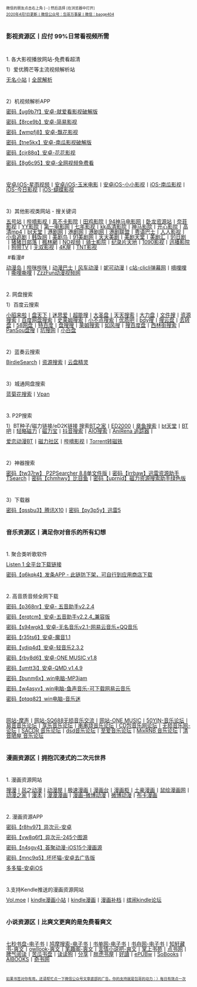 <a><span style="line-height:0.3;font-size:10px;">微信的朋友点击右上角 [···] 然后选择 [在浏览器中打开]</span></a> 
<p></p>
<a href="http://qr06.cn/C3tw81"><span style="line-height:0.3;font-size:10px;">2020年4月1日更新丨微信公众号：包哥万事屋丨微信：baoge404</span></a> 
<p>
	<br />
</p>
<p>
	<span style="font-size:16px;"><strong>影视资源区丨应付 99%日常看视频所需&nbsp;&nbsp;</strong></span> 
</p>
<p>
	<br />
</p>
<p>
	<span style="font-size:14px;line-height:1;">1. 各大影视播放网站-免费看超清</span> 
</p>
<p>
	<span style="font-size:14px;line-height:1;">1）爱优腾芒等主流视频解析站</span> 
</p>
<p>
	<a href="https://www.administrator5.com/"><span style="font-size:14px;line-height:1;">无名小站</span></a><span style="font-size:14px;line-height:1;">丨</span><a href="http://www.qmaile.com/"><span style="font-size:14px;line-height:1;">全民解析</span></a> 
</p>
<p>
	<br />
</p>
<p>
	<span style="font-size:14px;line-height:1;">2）机视频解析APP &nbsp; &nbsp;</span> 
</p>
<p>
	<a href="https://share.weiyun.com/5gNA4ss"><span style="font-size:14px;line-height:1;">密码【ug9b7f】安卓-就爱看影视破解版</span></a> 
</p>
<p>
	<a href="https://share.weiyun.com/5lGSFwC"><span style="font-size:14px;line-height:1;">密码【8rce9b】安卓-简易影视</span></a> 
</p>
<p>
	<a href="https://share.weiyun.com/5cU80DE"><span style="font-size:14px;line-height:1;">密码【wmpfj8】安卓-飘花影视</span></a> 
</p>
<p>
	<a href="https://share.weiyun.com/53dyzwD"><span style="font-size:14px;line-height:1;">密码【tne5kx】安卓-南瓜影视破解版</span></a> 
</p>
<p>
	<a href="https://share.weiyun.com/5N89Qiu"><span style="font-size:14px;line-height:1;">密码【cjr88q】安卓-花花影视</span></a> 
</p>
<p>
	<a href="https://share.weiyun.com/5Ckv3Aa"><span style="font-size:14px;line-height:1;">密码【8g6c95】安卓-全网视频免费看</span></a> 
</p>
<p>
	<br />
</p>
<p>
	<a href="http://www.star.vin/"><span style="font-size:14px;line-height:1;">安卓/iOS-星雨视频</span></a><span style="font-size:14px;line-height:1;">丨</span><a href="https://ymdy.app/"><span style="font-size:14px;line-height:1;">安卓/iOS-玉米电影</span></a><span style="font-size:14px;line-height:1;">丨</span><a href="https://xiao1.app/"><span style="font-size:14px;line-height:1;">安卓iOS-小小影视</span></a><span style="font-size:14px;line-height:1;">丨</span><a href="https://apps.apple.com/cn/app/%E5%8D%97%E7%93%9C%E5%AE%B6%E5%85%B7/id1498953691"><span style="font-size:14px;line-height:1;">iOS-南瓜影视</span></a><span style="font-size:14px;line-height:1;">丨</span><a href="https://apps.apple.com/cn/app/%E4%BB%8A%E6%97%A5%E5%BD%B1%E8%A7%86-%E7%9C%8B%E5%A5%BD%E5%89%A7-%E4%B8%8A%E4%BB%8A%E6%97%A5%E5%BD%B1%E8%A7%86/id1322243737"><span style="font-size:14px;line-height:1;">iOS-今日影视</span></a><span style="font-size:14px;line-height:1;">丨</span><a href="https://apps.apple.com/cn/app/id1474749614"><span style="font-size:14px;line-height:1;">iOS-蝴蝶影视</span></a> 
</p>
<p>
	<br />
</p>
<p>
	<span style="font-size:14px;line-height:1;">3）其他影视类网站 - 搜关键词</span> 
</p>
<p>
	<a href="http://www.wuhaozhan.net/"><span style="font-size:14px;line-height:1;">五号站</span></a><span style="font-size:14px;line-height:1;">丨</span><a href="https://bde4.com/"><span style="font-size:14px;line-height:1;">哔嘀影视</span></a><span style="font-size:14px;line-height:1;">丨</span><a href="https://www.zhenbuka.com/"><span style="font-size:14px;line-height:1;">真不卡影院</span></a><span style="font-size:14px;line-height:1;">丨</span><a href="https://www.tianjiyy123.com/"><span style="font-size:14px;line-height:1;">田鸡影院</span></a><span style="font-size:14px;line-height:1;">丨</span><a href="http://www.9rmb.com/"><span style="font-size:14px;line-height:1;">94神马电影网</span></a><span style="font-size:14px;line-height:1;">丨</span><a href="https://www.vodsee.com/"><span style="font-size:14px;line-height:1;">卧龙资源站</span></a><span style="font-size:14px;line-height:1;">丨</span><a href="https://www.nfmovies.com/"><span style="font-size:14px;line-height:1;">奈菲影视</span></a><span style="font-size:14px;line-height:1;">丨</span><a href="https://www.yyzone.net/"><span style="font-size:14px;line-height:1;">YY影院</span></a><span style="font-size:14px;line-height:1;">丨</span><a href="https://www.001d.com/"><span style="font-size:14px;line-height:1;">第一电影网</span></a><span style="font-size:14px;line-height:1;">丨</span><a href="http://www.dynamicpuer.com/"><span style="font-size:14px;line-height:1;">七年影视</span></a><span style="font-size:14px;line-height:1;">丨</span><a href="http://www.kk3.tv/"><span style="font-size:14px;line-height:1;">kk高清影院</span></a><span style="font-size:14px;line-height:1;">丨</span><a href="https://www.jlszyy.cc/"><span style="font-size:14px;line-height:1;">神马影院</span></a><span style="font-size:14px;line-height:1;">丨</span><a href="https://kushizhu.com/"><span style="font-size:14px;line-height:1;">开心影院</span></a><span style="font-size:14px;line-height:1;">丨</span><a href="https://www.mp4pa.com/"><span style="font-size:14px;line-height:1;">高清mp4</span></a><span style="font-size:14px;line-height:1;">丨</span><a href="https://www.jsr9.com/"><span style="font-size:14px;line-height:1;">bt天堂</span></a><span style="font-size:14px;line-height:1;">丨</span><a href="http://www.yueyu2.com/"><span style="font-size:14px;line-height:1;">港剧网</span></a><span style="font-size:14px;line-height:1;">丨</span><a href="http://www.metvb1.com/index.html"><span style="font-size:14px;line-height:1;">港剧网</span></a><span style="font-size:14px;line-height:1;">丨</span><a href="https://www.gangjuw.com/"><span style="font-size:14px;line-height:1;">港剧网</span></a><span style="font-size:14px;line-height:1;">丨</span><a href="https://www.wotvb.com/"><span style="font-size:14px;line-height:1;">港剧联盟</span></a><span style="font-size:14px;line-height:1;">丨</span><a href="https://www.tvb8c.com/"><span style="font-size:14px;line-height:1;">粤语巴士</span></a><span style="font-size:14px;line-height:1;">丨</span><a href="http://www.yyetss.com/"><span style="font-size:14px;line-height:1;">人人影视</span></a><span style="font-size:14px;line-height:1;">丨</span><a href="http://www.ixiazai.vip/"><span style="font-size:14px;line-height:1;">小虫追剧</span></a><span style="font-size:14px;line-height:1;">丨</span><a href="https://www.hanfan.cc/"><span style="font-size:14px;line-height:1;">韩饭网</span></a><span style="font-size:14px;line-height:1;">丨</span><a href="http://www.meijuniao.com/"><span style="font-size:14px;line-height:1;">美剧鸟</span></a><span style="font-size:14px;line-height:1;">丨</span><a href="https://91mjw.com/"><span style="font-size:14px;line-height:1;">91美剧网</span></a><span style="font-size:14px;line-height:1;">丨</span><a href="http://www.ttzmz.vip/"><span style="font-size:14px;line-height:1;">天天美剧</span></a><span style="font-size:14px;line-height:1;">丨</span><a href="http://www.meijutt.cn/"><span style="font-size:14px;line-height:1;">美剧天堂</span></a><span style="font-size:14px;line-height:1;">丨</span><a href="http://www.meijuhui520.com/"><span style="font-size:14px;line-height:1;">美剧汇</span></a><span style="font-size:14px;line-height:1;">丨</span><a href="http://www.wwmulu.com/"><span style="font-size:14px;line-height:1;">91日剧</span></a><span style="font-size:14px;line-height:1;">丨</span><a href="http://www.zzrbl.com/"><span style="font-size:14px;line-height:1;">猪猪日部落</span></a><span style="font-size:14px;line-height:1;">丨</span><a href="https://8maple.ru/"><span style="font-size:14px;line-height:1;">楓林網</span></a><span style="font-size:14px;line-height:1;">丨</span><a href="https://www.novipnoad.com/"><span style="font-size:14px;line-height:1;">NO视频</span></a><span style="font-size:14px;line-height:1;">丨</span><a href="http://www.74bt.com/"><span style="font-size:14px;line-height:1;">骑士影院</span></a><span style="font-size:14px;line-height:1;">丨</span><a href="http://www.jlpcn.net/"><span style="font-size:14px;line-height:1;">纪录片天地</span></a><span style="font-size:14px;line-height:1;">丨</span><a href="http://1090ys.com/"><span style="font-size:14px;line-height:1;">1090影视</span></a><span style="font-size:14px;line-height:1;">丨</span><a href="http://www.xunbody.com/"><span style="font-size:14px;line-height:1;">迅播影院</span></a><span style="font-size:14px;line-height:1;">丨</span><a href="http://xiguayyv1.com/"><span style="font-size:14px;line-height:1;">狗带TV</span></a><span style="font-size:14px;line-height:1;">丨</span><a href="https://53ys.cc/"><span style="font-size:14px;line-height:1;">无双影视</span></a><span style="font-size:14px;line-height:1;">丨</span><a href="http://www.kkkkmao.com/"><span style="font-size:14px;line-height:1;">4K屋</span></a><span style="font-size:14px;line-height:1;">丨</span><a href="http://www.tntdy3.vip/"><span style="font-size:14px;line-height:1;">TNT影视</span></a><span style="font-size:14px;line-height:1;"> &nbsp;&nbsp;</span> 
</p>
<p>
	<span style="font-size:14px;line-height:1;">&nbsp;#看漫#</span> 
</p>
<p>
	<a href="http://www.dmd8.com/"><span style="font-size:14px;line-height:1;">动漫岛</span></a><span style="font-size:14px;line-height:1;">丨</span><a href="http://www.bimibimi.tv/"><span style="font-size:14px;line-height:1;">哔咪哔咪</span></a><span style="font-size:14px;line-height:1;">丨</span><a href="http://www.busdm.com/"><span style="font-size:14px;line-height:1;">动漫巴士</span></a><span style="font-size:14px;line-height:1;">丨</span><a href="https://dmfengche.com/"><span style="font-size:14px;line-height:1;">风车动漫</span></a><span style="font-size:14px;line-height:1;">丨</span><a href="http://www.nicotv.me/"><span style="font-size:14px;line-height:1;">妮可动漫</span></a><span style="font-size:14px;line-height:1;">丨</span><a href="https://www.clicli.me/"><span style="font-size:14px;line-height:1;">c站-clicli弹幕网</span></a><span style="font-size:14px;line-height:1;">丨</span><a href="https://www.dililitv.com/"><span style="font-size:14px;line-height:1;">嘀哩哩</span></a><span style="font-size:14px;line-height:1;">丨</span><a href="http://www.silisili.cc/"><span style="font-size:14px;line-height:1;">嘶哩嘶哩</span></a><span style="font-size:14px;line-height:1;">丨</span><a href="http://www.zzzfun.com/"><span style="font-size:14px;line-height:1;">ZzzFun动漫视频网</span></a> 
</p>
<p>
	<br />
</p>
<p>
	<span style="font-size:14px;line-height:1;">2. 网盘搜索&nbsp;</span> 
</p>
<p>
	<span style="font-size:14px;line-height:1;">1）百度云搜索</span>
</p>
<p>
	<a href="https://www.xiaozhaolaila.com/"><span style="font-size:14px;line-height:1;">小昭来啦</span></a><span style="font-size:14px;line-height:1;">丨</span><a href="https://www.pantianxia.com/"><span style="font-size:14px;line-height:1;">盘天下</span></a><span style="font-size:14px;line-height:1;">丨</span><a href="http://hao.misiai.com/"><span style="font-size:14px;line-height:1;">迷思爱</span></a><span style="font-size:14px;line-height:1;">丨</span><a href="https://www.chaonengso.com/"><span style="font-size:14px;line-height:1;">超能搜</span></a><span style="font-size:14px;line-height:1;">丨</span><a href="https://www.dashengpan.com/"><span style="font-size:14px;line-height:1;">大圣盘</span></a><span style="font-size:14px;line-height:1;">丨</span><a href="http://www.daysou.com/"><span style="font-size:14px;line-height:1;">天天搜索</span></a><span style="font-size:14px;line-height:1;">丨</span><a href="https://dalipan.com/"><span style="font-size:14px;line-height:1;">大力盘</span></a><span style="font-size:14px;line-height:1;">丨</span><a href="http://wjsou.com/"><span style="font-size:14px;line-height:1;">文件搜</span></a><span style="font-size:14px;line-height:1;">丨</span><a href="http://magnet.chongbuluo.com/"><span style="font-size:14px;line-height:1;">资源搜索</span></a><span style="font-size:14px;line-height:1;">丨</span><a href="http://m.51caichang.com/"><span style="font-size:14px;line-height:1;">百度网盘搜索</span></a><span style="font-size:14px;line-height:1;">丨</span><a href="http://slimego.cn/"><span style="font-size:14px;line-height:1;">史莱姆搜索</span></a><span style="font-size:14px;line-height:1;">丨</span><a href="https://www.xiaoso.net/"><span style="font-size:14px;line-height:1;">小不点搜索</span></a><span style="font-size:14px;line-height:1;">丨</span><a href="http://uzi8.cn/"><span style="font-size:14px;line-height:1;">优质吧</span></a><span style="font-size:14px;line-height:1;">丨</span><a href="http://www.bdyso.com/"><span style="font-size:14px;line-height:1;">bdy搜</span></a><span style="font-size:14px;line-height:1;">丨</span><a href="https://www.soyunpan.com/"><span style="font-size:14px;line-height:1;">搜云盘</span></a><span style="font-size:14px;line-height:1;">丨</span><a href="https://www.quzhuanpan.com/"><span style="font-size:14px;line-height:1;">去转盘</span></a><span style="font-size:14px;line-height:1;">丨</span><a href="https://www.58wangpan.com/"><span style="font-size:14px;line-height:1;">58网盘</span></a><span style="font-size:14px;line-height:1;">丨</span><a href="http://www.tebaidu.com/"><span style="font-size:14px;line-height:1;">特百度</span></a><span style="font-size:14px;line-height:1;">丨</span><a href="https://www.pansoso.com/"><span style="font-size:14px;line-height:1;">盘搜搜</span></a><span style="font-size:14px;line-height:1;">丨</span><a href="http://www.slimego.cn/"><span style="font-size:14px;line-height:1;">莱姆搜索</span></a><span style="font-size:14px;line-height:1;">丨</span><a href="http://www.rufengso.net/"><span style="font-size:14px;line-height:1;">如风搜</span></a><span style="font-size:14px;line-height:1;">丨</span><a href="https://www.sobaidupan.com/"><span style="font-size:14px;line-height:1;">搜百度盘</span></a><span style="font-size:14px;line-height:1;">丨</span><a href="https://xilinjie.cc/"><span style="font-size:14px;line-height:1;">西林街搜索</span></a><span style="font-size:14px;line-height:1;">丨</span><a href="http://www.pansou.com/"><span style="font-size:14px;line-height:1;">PanSou盘搜</span></a><span style="font-size:14px;line-height:1;">丨</span><a href="http://www.kengso.com/"><span style="font-size:14px;line-height:1;">坑搜网</span></a><span style="font-size:14px;line-height:1;">丨</span><a href="https://www.xiaobaipan.com/"><span style="font-size:14px;line-height:1;">小白盘</span></a>
</p>
<p>
	<br />
</p>
<p>
	<span style="font-size:14px;line-height:1;">2）蓝奏云搜索</span> 
</p>
<p>
	<a href="https://www.birdiesearch.com/register.html"><span style="font-size:14px;line-height:1;">BirdieSearch</span></a><span style="font-size:14px;line-height:1;">丨</span><a href="https://www.hfwzbk.com/lzys/"><span style="font-size:14px;line-height:1;">资源搜索</span></a><span style="font-size:14px;line-height:1;">丨</span><a href="https://www.yunpanjingling.com/"><span style="font-size:14px;line-height:1;">云盘精灵</span></a> 
</p>
<p>
	<br />
</p>
<p>
	<span style="font-size:14px;line-height:1;">3）城通网盘搜索</span> 
</p>
<p>
	<a href="http://www.lanjuhua.com/"><span style="font-size:14px;line-height:1;">蓝菊花搜索</span></a><span style="font-size:14px;line-height:1;">丨</span><a href="http://ct.vpan123.com/"><span style="font-size:14px;line-height:1;">Vpan</span></a> 
</p>
<p>
	<br />
</p>
<p>
	<span style="font-size:14px;line-height:1;">3. P2P搜索</span> 
</p>
<p>
	<span style="font-size:14px;line-height:1;">1）BT种子/磁力链接/eD2K链接 搜索</span><a href="http://www.2btjia.com/"><span style="font-size:14px;line-height:1;">BT之家</span></a><span style="font-size:14px;line-height:1;">丨</span><a href="https://www.ed2000.com/"><span style="font-size:14px;line-height:1;">ED2000</span></a><span style="font-size:14px;line-height:1;">丨</span><a href="https://www.zhangyusousuo.com/"><span style="font-size:14px;line-height:1;">章鱼搜索</span></a><span style="font-size:14px;line-height:1;">丨</span><a href="http://www.btbttt.com/"><span style="font-size:14px;line-height:1;">bt天堂</span></a><span style="font-size:14px;line-height:1;">丨</span><a href="https://www.btba.cc/"><span style="font-size:14px;line-height:1;">BT吧</span></a><span style="font-size:14px;line-height:1;">丨</span><a href="http://cili.search.qinggl.com/"><span style="font-size:14px;line-height:1;">轻略磁力</span></a><span style="font-size:14px;line-height:1;">丨</span><a href="http://cilibao.biz/"><span style="font-size:14px;line-height:1;">磁力宝</span></a><span style="font-size:14px;line-height:1;">丨</span><a href="https://www.btdiv.com/"><span style="font-size:14px;line-height:1;">抖音搜索</span></a><span style="font-size:14px;line-height:1;">丨</span><a href="https://www.aiosearch.com/"><span style="font-size:14px;line-height:1;">AIO搜索</span></a><span style="font-size:14px;line-height:1;">丨</span><a href="https://www.anirena.com/"><span style="font-size:14px;line-height:1;">AniRena 追踪器</span></a><span style="font-size:14px;line-height:1;">丨</span> 
</p>
<p>
	<a href="http://kisssub.org/"><span style="font-size:14px;line-height:1;">爱恋动漫BT</span></a><span style="font-size:14px;line-height:1;">丨</span><a href="https://www.cilisql.com/"><span style="font-size:14px;line-height:1;">磁力社区</span></a><span style="font-size:14px;line-height:1;">丨</span><a href="https://www.bde4.com/"><span style="font-size:14px;line-height:1;">哔嘀影视</span></a><span style="font-size:14px;line-height:1;">丨</span><a href="https://www.torrentkitty.app/"><span style="font-size:14px;line-height:1;">Torrent转磁铁</span></a> 
</p>
<p>
	<br />
</p>
<p>
	<span style="font-size:14px;line-height:1;">2）神器搜索</span> 
</p>
<p>
	<a href="https://share.weiyun.com/5i2Yb7h"><span style="font-size:14px;line-height:1;">密码【tw37rw】 P2PSearcher 8.8单文件版</span></a><span style="font-size:14px;line-height:1;">丨</span><a href="https://share.weiyun.com/59olaDh"><span style="font-size:14px;line-height:1;">密码【irrbaw】迅雷资源助手TSearch</span></a><span style="font-size:14px;line-height:1;">丨</span><a href="https://share.weiyun.com/5DHZGKk"><span style="font-size:14px;line-height:1;">密码【chmhwy】比目鱼</span></a><span style="font-size:14px;line-height:1;">丨</span><a href="https://share.weiyun.com/55WexLp"><span style="font-size:14px;line-height:1;">密码【uprnid】磁力资源搜索助手绿色版</span></a> 
</p>
<p>
	<br />
</p>
<p>
	<span style="font-size:14px;line-height:1;">3）下载器</span> 
</p>
<p>
	<a href="https://share.weiyun.com/5MrRkLv"><span style="font-size:14px;line-height:1;">密码【qssbu3】腾讯X10</span></a><span style="font-size:14px;line-height:1;">丨</span><a href="https://share.weiyun.com/5cTXC7p"><span style="font-size:14px;line-height:1;">密码【py3p5y】迅雷5</span></a> 
</p>
<p>
	<br />
</p>
<p>
	<span style="font-size:16px;line-height:1;"><strong>音乐资源区丨满足你对音乐的所有幻想 &nbsp;</strong></span> 
</p>
<p>
	<br />
</p>
<p>
	<span style="font-size:14px;line-height:1;">1. 聚合类听歌软件</span> 
</p>
<p>
	<a href="https://listen1.github.io/listen1/"><span style="font-size:14px;line-height:1;">Listen 1 全平台下载链接</span></a> 
</p>
<p>
	<a href="https://share.weiyun.com/50TNCe9"><span style="font-size:14px;line-height:1;">密码【q6kqk4】发条APP - 此链防下架，可自行到应用商店下载</span></a> 
</p>
<p>
	<br />
</p>
<p>
	<span style="font-size:14px;line-height:1;">2. 高音质音频全网下载</span> 
</p>
<p>
	<a href="https://share.weiyun.com/5Oc2Fcu"><span style="font-size:14px;line-height:1;">密码【p368nr】安卓- 五音助手v2.2.4</span></a> 
</p>
<p>
	<a href="https://share.weiyun.com/5hsqkdz"><span style="font-size:14px;line-height:1;">密码【erqtcm】安卓-五音助手v2.2.4_兼容版</span></a> 
</p>
<p>
	<a href="https://share.weiyun.com/5q8qqVR"><span style="font-size:14px;line-height:1;">密码【s94wgk】安卓-无名音乐v2.1-网易云音乐+QQ音乐</span></a> 
</p>
<p>
	<a href="https://share.weiyun.com/5SJNzMj"><span style="font-size:14px;line-height:1;">密码【r35ts6】安卓-魔音1.1</span></a> 
</p>
<p>
	<a href="https://share.weiyun.com/5yO5XzG"><span style="font-size:14px;line-height:1;">密码【ydiq4d】安卓-轻音乐2.3.2</span></a> 
</p>
<p>
	<a href="https://share.weiyun.com/5JSoJGl"><span style="font-size:14px;line-height:1;">密码【rby8d6】安卓-ONE MUSIC v1.8</span></a> 
</p>
<p>
	<a href="https://share.weiyun.com/5kFbXmw"><span style="font-size:14px;line-height:1;">密码【umtt3i】安卓-QMD v1.4.9</span></a> 
</p>
<p>
	<a href="https://share.weiyun.com/5tMQngx"><span style="font-size:14px;line-height:1;">密码【bunm6x】win电脑-MP3jam</span></a> 
</p>
<p>
	<a href="https://share.weiyun.com/5HSUE0I"><span style="font-size:14px;line-height:1;">密码【w4asyv】win电脑-鱼声音乐-可下载网易云音乐</span></a> 
</p>
<p>
	<a href="https://share.weiyun.com/5ZLXOlg"><span style="font-size:14px;line-height:1;">密码【ptqq82】win电脑-音乐迷</span></a> 
</p>
<p>
	<br />
</p>
<p>
	<a href="https://moresound.tk/music/"><span style="font-size:14px;line-height:1;">网站-摩声</span></a><span style="font-size:14px;line-height:1;">丨</span><a href="https://www.sq688.com/"><span style="font-size:14px;line-height:1;">网站-SQ688无损音乐交流</span></a><span style="font-size:14px;line-height:1;">丨</span><a href="http://a1one7.gz01.bdysite.com/music/"><span style="font-size:14px;line-height:1;">网站-ONE MUSIC</span></a><span style="font-size:14px;line-height:1;">丨</span><a href="https://www.50yin.com/"><span style="font-size:14px;line-height:1;">50YIN-音乐论坛</span></a><span style="font-size:14px;line-height:1;">丨</span><a href="https://sacdr.net/forum.php"><span style="font-size:14px;line-height:1;">易音音乐论坛</span></a><span style="font-size:14px;line-height:1;">丨</span><a href="https://www.xlebbs.com/"><span style="font-size:14px;line-height:1;">享乐音乐论坛</span></a><span style="font-size:14px;line-height:1;">丨</span><a href="http://www.ccsdj.com/forum.php"><span style="font-size:14px;line-height:1;">串串烧音乐论坛</span></a><span style="font-size:14px;line-height:1;">丨</span><a href="https://www.cdbao.net/"><span style="font-size:14px;line-height:1;">CD包音乐网论坛</span></a><span style="font-size:14px;line-height:1;">丨</span><a href="https://wusunyinyue.cn/forum.php"><span style="font-size:14px;line-height:1;">无损音乐网-论坛</span></a><span style="font-size:14px;line-height:1;">丨</span><a href="https://sacdr.net/plugin.php?id=comeing_guide"><span style="font-size:14px;line-height:1;">SACDR 音乐论坛</span></a><span style="font-size:14px;line-height:1;">丨</span><a href="https://dsdlove.com/"><span style="font-size:14px;line-height:1;">dsd音乐论坛</span></a><span style="font-size:14px;line-height:1;">丨</span><a href="http://www.zhiaimusic.com/"><span style="font-size:14px;line-height:1;">至爱音乐论坛</span></a><span style="font-size:14px;line-height:1;">丨</span><a href="http://www.mixrnb.com/"><span style="font-size:14px;line-height:1;">MixRNB 音乐论坛</span></a><span style="font-size:14px;line-height:1;">丨</span><a href="http://www.52qingyin.cn/"><span style="font-size:14px;line-height:1;">清音陋屋 音乐论坛</span></a> 
</p>
<p>
	<br />
</p>
<p>
	<span style="font-size:16px;line-height:1;"><strong>漫画资源区丨拥抱沉浸式的二次元世界 &nbsp;</strong></span> 
</p>
<p>
	<br />
</p>
<p>
	<span style="font-size:14px;line-height:1;">1. 漫画资源网站</span> 
</p>
<p>
	<a href="https://www.soman.com/"><span style="font-size:14px;line-height:1;">搜漫</span></a><span style="font-size:14px;line-height:1;">丨</span><a href="https://www.fzdm.com/"><span style="font-size:14px;line-height:1;">风之动漫</span></a><span style="font-size:14px;line-height:1;">丨</span><a href="http://www.dm5.com/"><span style="font-size:14px;line-height:1;">动漫屋</span></a><span style="font-size:14px;line-height:1;">丨</span><a href="http://www.1kkk.com/"><span style="font-size:14px;line-height:1;">极速漫画</span></a><span style="font-size:14px;line-height:1;">丨</span><a href="https://www.manhuatai.com/"><span style="font-size:14px;line-height:1;">漫画台</span></a><span style="font-size:14px;line-height:1;">丨</span><a href="https://www.manhuagui.com/"><span style="font-size:14px;line-height:1;">漫画柜</span></a><span style="font-size:14px;line-height:1;">丨</span><a href="https://www.tohomh123.com/"><span style="font-size:14px;line-height:1;">土豪漫画</span></a><span style="font-size:14px;line-height:1;">丨</span><a href="https://www.ishuhui.com/"><span style="font-size:14px;line-height:1;">鼠绘漫画网</span></a><span style="font-size:14px;line-height:1;">丨</span><a href="https://www.dmzj.com/"><span style="font-size:14px;line-height:1;">动漫之家</span></a><span style="font-size:14px;line-height:1;">丨</span><a href="http://www.manben.com/mh-yaoshenji/"><span style="font-size:14px;line-height:1;">漫本</span></a><span style="font-size:14px;line-height:1;">丨</span><a href="https://www.manmanapp.com/comic/category_1.html"><span style="font-size:14px;line-height:1;">漫漫漫画</span></a><span style="font-size:14px;line-height:1;">丨</span><a href="http://manhua.weibo.com/s/%E9%9D%9E%E4%BA%BA%E5%93%89"><span style="font-size:14px;line-height:1;">漫画-微博动漫</span></a><span style="font-size:14px;line-height:1;">丨</span><a href="http://manhua.weibo.com/"><span style="font-size:14px;line-height:1;">微博动漫</span></a><span style="font-size:14px;line-height:1;">丨</span><a href="http://www.buka.cn/"><span style="font-size:14px;line-height:1;">布卡漫画</span></a> 
</p>
<p>
	<br />
</p>
<p>
	<span style="font-size:14px;line-height:1;">2. 漫画资源APP</span> 
</p>
<p>
	<a href="https://share.weiyun.com/5vGEdfH"><span style="font-size:14px;line-height:1;">密码【r8hv97】异次元-安卓</span></a> 
</p>
<p>
	<a href="https://share.weiyun.com/5inxWtB"><span style="font-size:14px;line-height:1;">密码【vw8q6f】异次元-245个图源</span></a> 
</p>
<p>
	<a href="https://share.weiyun.com/5B0NS8z"><span style="font-size:14px;line-height:1;">密码【n4sgv4】荟聚动漫-iOS15个漫画源</span></a> 
</p>
<p>
	<a href="https://share.weiyun.com/5ifZag9"><span style="font-size:14px;line-height:1;">密码【mnc9q5】坏坏猫-安卓去广告版</span></a> 
</p>
<p>
	<a href="http://ddcat.noear.org/"><span style="font-size:14px;line-height:1;">多多猫-安卓iOS</span></a> 
</p>
<p>
	<br />
</p>
<p>
	<span style="font-size:14px;line-height:1;">3.支持Kendle推送的漫画资源网站</span> 
</p>
<p>
	<a href="https://volmoe.com/"><span style="font-size:14px;line-height:1;">Vol.moe</span></a><span style="font-size:14px;line-height:1;">丨</span><a href="https://kindlemh.cc/?__K=12be981992d205efc94d6c5c9f9c2956b1586334871_12098"><span style="font-size:14px;line-height:1;">kindle漫画小站</span></a><span style="font-size:14px;line-height:1;">丨</span><a href="http://www.kindlecomic.net/"><span style="font-size:14px;line-height:1;">kindle漫画</span></a><span style="font-size:14px;line-height:1;">丨</span><a href="https://www.manhuabudang.com/"><span style="font-size:14px;line-height:1;">漫画补档</span></a><span style="font-size:14px;line-height:1;">丨</span><a href="http://www.binnao.com/"><span style="font-size:14px;line-height:1;">缤闹kindle论坛</span></a> 
</p>
<p>
	<br />
</p>
<p>
	<span style="font-size:16px;line-height:1;"><strong>小说资源区丨比爽文更爽的是免费看爽文 &nbsp;</strong></span> 
</p>
<p>
	<br />
</p>
<p>
	<a href="https://www.7sebook.com/disk"><span style="font-size:14px;line-height:1;">七秒书盘-电子书</span></a><span style="font-size:14px;line-height:1;">丨</span><a href="https://www.jiumodiary.com/"><span style="font-size:14px;line-height:1;">鸠摩搜索-电子书</span></a><span style="font-size:14px;line-height:1;">丨</span><a href="https://www.shudan.vip/"><span style="font-size:14px;line-height:1;">书单网-电子书</span></a><span style="font-size:14px;line-height:1;">丨</span><a href="http://kindle.archiew.top/"><span style="font-size:14px;line-height:1;">书舟网-电子书</span></a><span style="font-size:14px;line-height:1;">丨</span><a href="http://www.zxcs.info/"><span style="font-size:14px;line-height:1;">知轩藏书-爽文</span></a><span style="font-size:14px;line-height:1;">丨</span><a href="https://www.owllook.net/"><span style="font-size:14px;line-height:1;">owllook-爽文</span></a><span style="font-size:14px;line-height:1;">丨</span><a href="https://www.biquge5200.com/"><span style="font-size:14px;line-height:1;">笔趣阁-爽文</span></a><span style="font-size:14px;line-height:1;">丨</span><a href="https://www.xs8.cn/"><span style="font-size:14px;line-height:1;">言情小说吧-爽文</span></a><span style="font-size:14px;line-height:1;">丨</span><a href="https://www.soepub.com/"><span style="font-size:14px;line-height:1;">掌上书苑</span></a><span style="font-size:14px;line-height:1;">丨</span><a href="http://dianbook.cc/"><span style="font-size:14px;line-height:1;">点书网</span></a><span style="font-size:14px;line-height:1;">丨</span><a href="http://www.piqiyuedu.com/"><span style="font-size:14px;line-height:1;">脾气阅读</span></a><span style="font-size:14px;line-height:1;">丨</span><a href="http://kgbook.com/"><span style="font-size:14px;line-height:1;">苦瓜书盘</span></a><span style="font-size:14px;line-height:1;">丨</span><a href="http://www.dududog.com/"><span style="font-size:14px;line-height:1;">读读狗</span></a><span style="font-size:14px;line-height:1;">丨</span><a href="http://www.share2uu.com/"><span style="font-size:14px;line-height:1;">分享</span></a><span style="font-size:14px;line-height:1;">丨</span><a href="http://panghubook.cn/"><span style="font-size:14px;line-height:1;">胖虎书屋</span></a><span style="font-size:14px;line-height:1;">丨</span><a href="http://www.haodoo.net/"><span style="font-size:14px;line-height:1;">好讀</span></a><span style="font-size:14px;line-height:1;">丨</span><a href="https://epubw.com/?__cf_chl_jschl_tk__=ac62ce8f4dd7f141e664cf875a0744a62473a6d8-1585903979-0-AfW51XUMHwJ7wK_8owRNXf4SrgEe3Fqo_ERb9A4Qk87CR6Qlusi2kxkQ-Q1niyQUC-HjazqaocYrR5dm1Fb6TwmMbp8VlnD8cREjXPKBxx8I797H7k4XTdsoilEl7ZNelIEQh3VXkce3sItJAY2TwXcU5YKi7f6X7U07K2k8e1cO2yXA83c00WQC91YjdHZ4vySqDWPjccUmAoEWrwbNYM4cuLcHf9dOs3iPRuvi4EqHG5aoQ2YjcubQ0jxFkeA4WbwjlEbnqoBtyNcXG0yCqo0"><span style="font-size:14px;line-height:1;">ePUBw</span></a><span style="font-size:14px;line-height:1;">丨</span><a href="https://sobooks.cc/"><span style="font-size:14px;line-height:1;">SoBooks</span></a><span style="font-size:14px;line-height:1;">丨</span><a href="https://www.aibooks.club/"><span style="font-size:14px;line-height:1;">AIBOOKS</span></a><span style="font-size:14px;line-height:1;">丨</span><a href="http://www.xqishuta.com/"><span style="font-size:14px;line-height:1;">奇书网</span></a> 
</p>
<p>
	<br />
</p>
<p>
	<a href="https://mp.weixin.qq.com/mp/profile_ext?action=home&__biz=MzI5NDE1MDgzOQ==#wechat_redirect"><span style="line-height:0.3;font-size:10px;">如果书签对你有用，还请帮忙点一下微信公众号文章底部的广告，你的支持就是包哥的动力：）每日有效点一次</span></a> 
</p>
